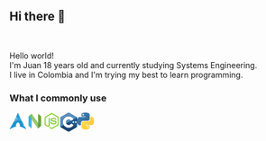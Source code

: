 ## Hi there 👋
<br>

Hello world! <br>
I'm Juan 18 years old and currently studying Systems Engineering.<br>
I live in Colombia and I'm trying my best to learn programming.

### What I commonly use
<img align="left" alt="C" width="30px" src="https://github.com/Adrephos/Adrephos/blob/main/archlinux.png" style="max-width:100%;">
<img align="left" alt="C" width="30px" src="https://github.com/Adrephos/Adrephos/blob/main/neovim.png" style="max-width:100%;">
<img align="left" alt="C" width="30px" src="https://github.com/Adrephos/Adrephos/blob/main/nodejs.png" style="max-width:100%;">
<img align="left" alt="C" width="30px" src="https://github.com/Adrephos/Adrephos/blob/main/c++.png" style="max-width:100%;">
<img align="left" alt="C" width="30px" src="https://github.com/Adrephos/Adrephos/blob/main/python.png" style="max-width:100%;">
